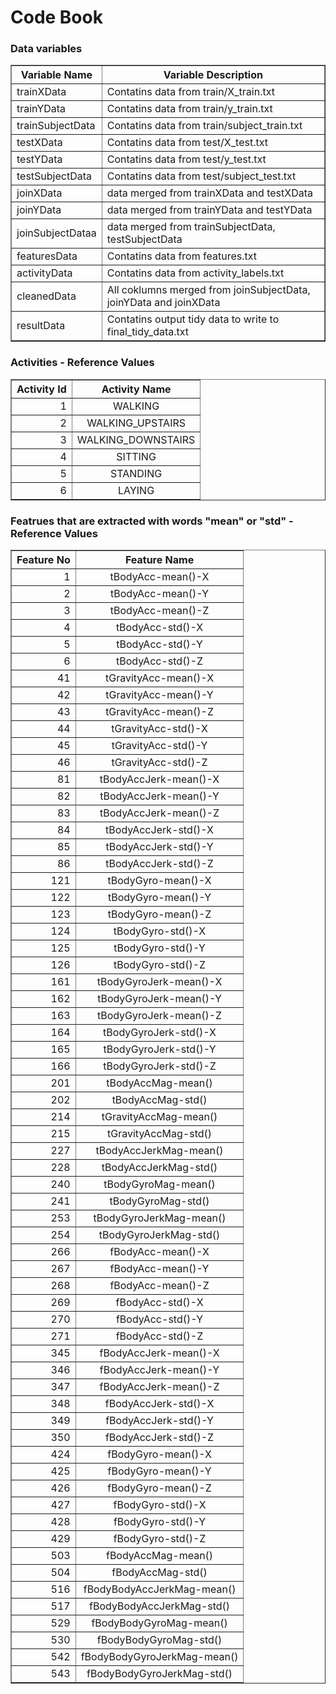 # Code Book

### Data variables

<table border=1><thead>
<tr>
<th>Variable Name</th>
<th >Variable Description</th>
</tr>
</thead><tbody>
<tr>
<td >trainXData</td>
<td >Contatins data from train/X_train.txt</td>
</tr>
<tr>
<td >trainYData</td>
<td >Contatins data from train/y_train.txt</td>
</tr>
<tr>
<td >trainSubjectData</td>
<td >Contatins data from train/subject_train.txt</td>
</tr>
</thead><tbody>
<tr>
<td >testXData</td>
<td >Contatins data from test/X_test.txt</td>
</tr>
<tr>
<td >testYData</td>
<td >Contatins data from test/y_test.txt</td>
</tr>
<tr>
<td >testSubjectData</td>
<td >Contatins data from test/subject_test.txt</td>
</tr>
<tr>
<td >joinXData</td>
<td >data merged from trainXData and testXData</td>
</tr>
<tr>
<td >joinYData</td>
<td >data merged from trainYData and testYData</td>
</tr>
<tr>
<td >joinSubjectDataa</td>
<td >data merged from trainSubjectData, testSubjectData</td>
</tr>
<tr>
<td >featuresData</td>
<td >Contatins data from features.txt</td>
</tr>
<tr>
<td >activityData</td>
<td >Contatins data from activity_labels.txt</td>
</tr>
<tr>
<td >cleanedData</td>
<td >All coklumns merged from joinSubjectData, joinYData and joinXData</td>
</tr>
<tr>
<td >resultData</td>
<td >Contatins output tidy data to write to final_tidy_data.txt</td>
</tr>
</tbody></table>


### Activities - Reference Values

<table border=1><thead>
<tr>
<th align="right">Activity Id</th>
<th align="center">Activity Name</th>
</tr>
</thead><tbody>
<tr>
<td align="right">1</td>
<td align="center">WALKING</td>
</tr>
<tr>
<td align="right">2</td>
<td align="center">WALKING_UPSTAIRS</td>
</tr>
<tr>
<td align="right">3</td>
<td align="center">WALKING_DOWNSTAIRS</td>
</tr>
<tr>
<td align="right">4</td>
<td align="center">SITTING</td>
</tr>
<tr>
<td align="right">5</td>
<td align="center">STANDING</td>
</tr>
<tr>
<td align="right">6</td>
<td align="center">LAYING</td>
</tr>
</tbody></table>

<p></p>
<p></p>

### Featrues that are extracted with words "mean" or "std" - Reference Values

<table border=1><thead>
<tr>
<th align="right">Feature No</th>
<th align="center">Feature Name</th>
</tr>
</thead><tbody>
<tr>
<td align="right">1</td>
<td align="center">tBodyAcc-mean()-X</td>
</tr>
<tr>
<td align="right">2</td>
<td align="center">tBodyAcc-mean()-Y</td>
</tr>
<tr>
<td align="right">3</td>
<td align="center">tBodyAcc-mean()-Z</td>
</tr>
<tr>
<td align="right">4</td>
<td align="center">tBodyAcc-std()-X</td>
</tr>
<tr>
<td align="right">5</td>
<td align="center">tBodyAcc-std()-Y</td>
</tr>
<tr>
<td align="right">6</td>
<td align="center">tBodyAcc-std()-Z</td>
</tr>
<tr>
<td align="right">41</td>
<td align="center">tGravityAcc-mean()-X</td>
</tr>
<tr>
<td align="right">42</td>
<td align="center">tGravityAcc-mean()-Y</td>
</tr>
<tr>
<td align="right">43</td>
<td align="center">tGravityAcc-mean()-Z</td>
</tr>
<tr>
<td align="right">44</td>
<td align="center">tGravityAcc-std()-X</td>
</tr>
<tr>
<td align="right">45</td>
<td align="center">tGravityAcc-std()-Y</td>
</tr>
<tr>
<td align="right">46</td>
<td align="center">tGravityAcc-std()-Z</td>
</tr>
<tr>
<td align="right">81</td>
<td align="center">tBodyAccJerk-mean()-X</td>
</tr>
<tr>
<td align="right">82</td>
<td align="center">tBodyAccJerk-mean()-Y</td>
</tr>
<tr>
<td align="right">83</td>
<td align="center">tBodyAccJerk-mean()-Z</td>
</tr>
<tr>
<td align="right">84</td>
<td align="center">tBodyAccJerk-std()-X</td>
</tr>
<tr>
<td align="right">85</td>
<td align="center">tBodyAccJerk-std()-Y</td>
</tr>
<tr>
<td align="right">86</td>
<td align="center">tBodyAccJerk-std()-Z</td>
</tr>
<tr>
<td align="right">121</td>
<td align="center">tBodyGyro-mean()-X</td>
</tr>
<tr>
<td align="right">122</td>
<td align="center">tBodyGyro-mean()-Y</td>
</tr>
<tr>
<td align="right">123</td>
<td align="center">tBodyGyro-mean()-Z</td>
</tr>
<tr>
<td align="right">124</td>
<td align="center">tBodyGyro-std()-X</td>
</tr>
<tr>
<td align="right">125</td>
<td align="center">tBodyGyro-std()-Y</td>
</tr>
<tr>
<td align="right">126</td>
<td align="center">tBodyGyro-std()-Z</td>
</tr>
<tr>
<td align="right">161</td>
<td align="center">tBodyGyroJerk-mean()-X</td>
</tr>
<tr>
<td align="right">162</td>
<td align="center">tBodyGyroJerk-mean()-Y</td>
</tr>
<tr>
<td align="right">163</td>
<td align="center">tBodyGyroJerk-mean()-Z</td>
</tr>
<tr>
<td align="right">164</td>
<td align="center">tBodyGyroJerk-std()-X</td>
</tr>
<tr>
<td align="right">165</td>
<td align="center">tBodyGyroJerk-std()-Y</td>
</tr>
<tr>
<td align="right">166</td>
<td align="center">tBodyGyroJerk-std()-Z</td>
</tr>
<tr>
<td align="right">201</td>
<td align="center">tBodyAccMag-mean()</td>
</tr>
<tr>
<td align="right">202</td>
<td align="center">tBodyAccMag-std()</td>
</tr>
<tr>
<td align="right">214</td>
<td align="center">tGravityAccMag-mean()</td>
</tr>
<tr>
<td align="right">215</td>
<td align="center">tGravityAccMag-std()</td>
</tr>
<tr>
<td align="right">227</td>
<td align="center">tBodyAccJerkMag-mean()</td>
</tr>
<tr>
<td align="right">228</td>
<td align="center">tBodyAccJerkMag-std()</td>
</tr>
<tr>
<td align="right">240</td>
<td align="center">tBodyGyroMag-mean()</td>
</tr>
<tr>
<td align="right">241</td>
<td align="center">tBodyGyroMag-std()</td>
</tr>
<tr>
<td align="right">253</td>
<td align="center">tBodyGyroJerkMag-mean()</td>
</tr>
<tr>
<td align="right">254</td>
<td align="center">tBodyGyroJerkMag-std()</td>
</tr>
<tr>
<td align="right">266</td>
<td align="center">fBodyAcc-mean()-X</td>
</tr>
<tr>
<td align="right">267</td>
<td align="center">fBodyAcc-mean()-Y</td>
</tr>
<tr>
<td align="right">268</td>
<td align="center">fBodyAcc-mean()-Z</td>
</tr>
<tr>
<td align="right">269</td>
<td align="center">fBodyAcc-std()-X</td>
</tr>
<tr>
<td align="right">270</td>
<td align="center">fBodyAcc-std()-Y</td>
</tr>
<tr>
<td align="right">271</td>
<td align="center">fBodyAcc-std()-Z</td>
</tr>
<tr>
<td align="right">345</td>
<td align="center">fBodyAccJerk-mean()-X</td>
</tr>
<tr>
<td align="right">346</td>
<td align="center">fBodyAccJerk-mean()-Y</td>
</tr>
<tr>
<td align="right">347</td>
<td align="center">fBodyAccJerk-mean()-Z</td>
</tr>
<tr>
<td align="right">348</td>
<td align="center">fBodyAccJerk-std()-X</td>
</tr>
<tr>
<td align="right">349</td>
<td align="center">fBodyAccJerk-std()-Y</td>
</tr>
<tr>
<td align="right">350</td>
<td align="center">fBodyAccJerk-std()-Z</td>
</tr>
<tr>
<td align="right">424</td>
<td align="center">fBodyGyro-mean()-X</td>
</tr>
<tr>
<td align="right">425</td>
<td align="center">fBodyGyro-mean()-Y</td>
</tr>
<tr>
<td align="right">426</td>
<td align="center">fBodyGyro-mean()-Z</td>
</tr>
<tr>
<td align="right">427</td>
<td align="center">fBodyGyro-std()-X</td>
</tr>
<tr>
<td align="right">428</td>
<td align="center">fBodyGyro-std()-Y</td>
</tr>
<tr>
<td align="right">429</td>
<td align="center">fBodyGyro-std()-Z</td>
</tr>
<tr>
<td align="right">503</td>
<td align="center">fBodyAccMag-mean()</td>
</tr>
<tr>
<td align="right">504</td>
<td align="center">fBodyAccMag-std()</td>
</tr>
<tr>
<td align="right">516</td>
<td align="center">fBodyBodyAccJerkMag-mean()</td>
</tr>
<tr>
<td align="right">517</td>
<td align="center">fBodyBodyAccJerkMag-std()</td>
</tr>
<tr>
<td align="right">529</td>
<td align="center">fBodyBodyGyroMag-mean()</td>
</tr>
<tr>
<td align="right">530</td>
<td align="center">fBodyBodyGyroMag-std()</td>
</tr>
<tr>
<td align="right">542</td>
<td align="center">fBodyBodyGyroJerkMag-mean()</td>
</tr>
<tr>
<td align="right">543</td>
<td align="center">fBodyBodyGyroJerkMag-std()</td>
</tr>
</tbody></table>


